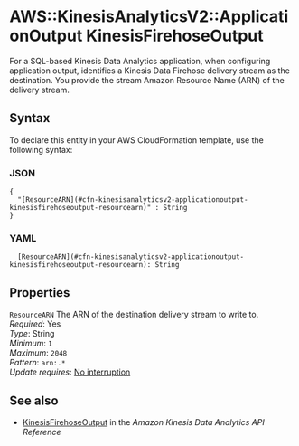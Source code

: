 # AWS::KinesisAnalyticsV2::ApplicationOutput KinesisFirehoseOutput<a name="aws-properties-kinesisanalyticsv2-applicationoutput-kinesisfirehoseoutput"></a>

For a SQL\-based Kinesis Data Analytics application, when configuring application output, identifies a Kinesis Data Firehose delivery stream as the destination\. You provide the stream Amazon Resource Name \(ARN\) of the delivery stream\. 

## Syntax<a name="aws-properties-kinesisanalyticsv2-applicationoutput-kinesisfirehoseoutput-syntax"></a>

To declare this entity in your AWS CloudFormation template, use the following syntax:

### JSON<a name="aws-properties-kinesisanalyticsv2-applicationoutput-kinesisfirehoseoutput-syntax.json"></a>

```
{
  "[ResourceARN](#cfn-kinesisanalyticsv2-applicationoutput-kinesisfirehoseoutput-resourcearn)" : String
}
```

### YAML<a name="aws-properties-kinesisanalyticsv2-applicationoutput-kinesisfirehoseoutput-syntax.yaml"></a>

```
  [ResourceARN](#cfn-kinesisanalyticsv2-applicationoutput-kinesisfirehoseoutput-resourcearn): String
```

## Properties<a name="aws-properties-kinesisanalyticsv2-applicationoutput-kinesisfirehoseoutput-properties"></a>

`ResourceARN`  <a name="cfn-kinesisanalyticsv2-applicationoutput-kinesisfirehoseoutput-resourcearn"></a>
The ARN of the destination delivery stream to write to\.  
*Required*: Yes  
*Type*: String  
*Minimum*: `1`  
*Maximum*: `2048`  
*Pattern*: `arn:.*`  
*Update requires*: [No interruption](https://docs.aws.amazon.com/AWSCloudFormation/latest/UserGuide/using-cfn-updating-stacks-update-behaviors.html#update-no-interrupt)

## See also<a name="aws-properties-kinesisanalyticsv2-applicationoutput-kinesisfirehoseoutput--seealso"></a>
+  [KinesisFirehoseOutput](https://docs.aws.amazon.com/kinesisanalytics/latest/apiv2/API_KinesisFirehoseOutput.html) in the *Amazon Kinesis Data Analytics API Reference* 